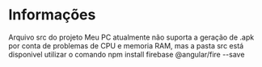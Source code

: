 # Informações
Arquivo src do projeto
Meu PC atualmente não suporta a geração de .apk por conta de problemas de CPU e memoria RAM, mas a pasta src está disponivel
utilizar o comando npm install firebase @angular/fire --save
